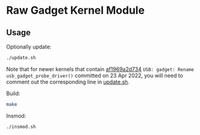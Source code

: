 Raw Gadget Kernel Module
========================

## Usage

Optionally update:

``` bash
./update.sh
```

Note that for newer kernels that contain [af1969a2d734](https://git.kernel.org/pub/scm/linux/kernel/git/torvalds/linux.git/commit/?id=af1969a2d734d6272c0640b50c3ed31e59e203a9) `USB: gadget: Rename usb_gadget_probe_driver()` committed on 23 Apr 2022, you will need to comment out the corresponding line in [update.sh](update.sh).

Build:

``` bash
make
```

Insmod:

``` bash
./insmod.sh
```
